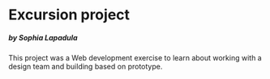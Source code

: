 # Excursion project
##### by Sophia Lapadula

This project was a Web development exercise to learn about working with a design team and building based on prototype.


